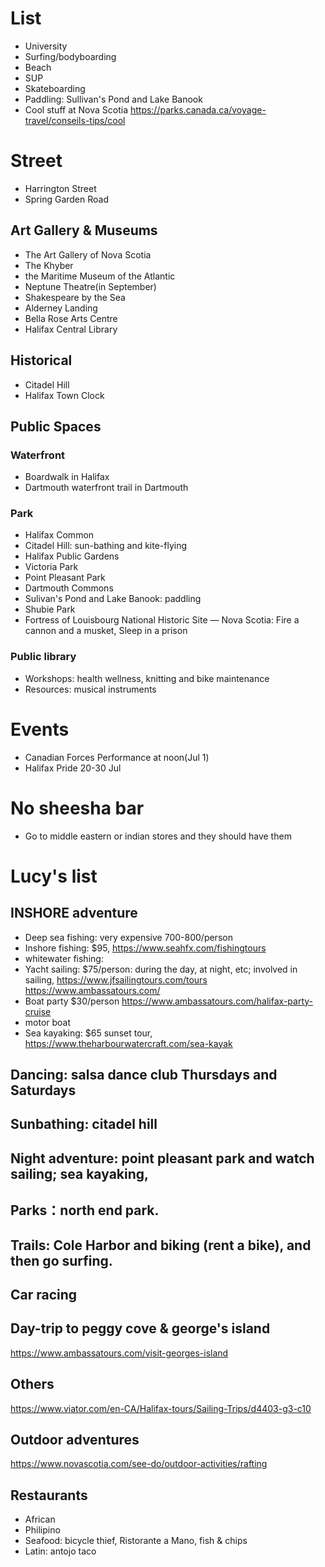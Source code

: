 # List
- University
- Surfing/bodyboarding
- Beach
- SUP
- Skateboarding
- Paddling: Sullivan's Pond and Lake Banook
- Cool stuff at Nova Scotia https://parks.canada.ca/voyage-travel/conseils-tips/cool

# Street
- Harrington Street
- Spring Garden Road

## Art Gallery & Museums
- The Art Gallery of Nova Scotia
- The Khyber
- the Maritime Museum of the Atlantic
- Neptune Theatre(in September)
- Shakespeare by the Sea
- Alderney Landing
- Bella Rose Arts Centre
- Halifax Central Library

## Historical
- Citadel Hill
- Halifax Town Clock

## Public Spaces
### Waterfront
- Boardwalk in Halifax
- Dartmouth waterfront trail in Dartmouth

### Park
- Halifax Common
- Citadel Hill: sun-bathing and kite-flying
- Halifax Public Gardens
- Victoria Park
- Point Pleasant Park
- Dartmouth Commons
- Sulivan's Pond and Lake Banook: paddling
- Shubie Park
- Fortress of Louisbourg National Historic Site — Nova Scotia: Fire a cannon and a musket, Sleep in a prison

### Public library
- Workshops: health wellness, knitting and bike maintenance
- Resources: musical instruments

# Events
- Canadian Forces Performance at noon(Jul 1)
- Halifax Pride 20-30 Jul


# No sheesha bar
- Go to middle eastern or indian stores and they should have them 

# Lucy's list
## INSHORE adventure
- Deep sea fishing: very expensive 700-800/person
- Inshore fishing: $95, https://www.seahfx.com/fishingtours
- whitewater fishing:
- Yacht sailing: 
  $75/person: during the day, at night, etc; involved in sailing, https://www.jfsailingtours.com/tours
  https://www.ambassatours.com/
- Boat party $30/person
  https://www.ambassatours.com/halifax-party-cruise
- motor boat
- Sea kayaking: $65 sunset tour, https://www.theharbourwatercraft.com/sea-kayak

## Dancing: salsa dance club Thursdays and Saturdays
## Sunbathing: citadel hill
## Night adventure: point pleasant park and watch sailing; sea kayaking, 
## Parks：north end park. 
## Trails: Cole Harbor and biking (rent a bike), and then go surfing. 
## Car racing

## Day-trip to peggy cove & george's island
https://www.ambassatours.com/visit-georges-island

## Others
https://www.viator.com/en-CA/Halifax-tours/Sailing-Trips/d4403-g3-c10

## Outdoor adventures
https://www.novascotia.com/see-do/outdoor-activities/rafting

## Restaurants
- African
- Philipino
- Seafood: bicycle thief, Ristorante a Mano, fish & chips
- Latin: antojo taco

